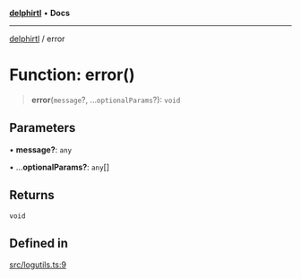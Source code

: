 [**delphirtl**](../README.md) • **Docs**

***

[delphirtl](../globals.md) / error

# Function: error()

> **error**(`message`?, ...`optionalParams`?): `void`

## Parameters

• **message?**: `any`

• ...**optionalParams?**: `any`[]

## Returns

`void`

## Defined in

[src/logutils.ts:9](https://github.com/chuacw/delphirtl/blob/a346bc29a51cbf7ec2f78046723acc330bc10ce1/src/logutils.ts#L9)
